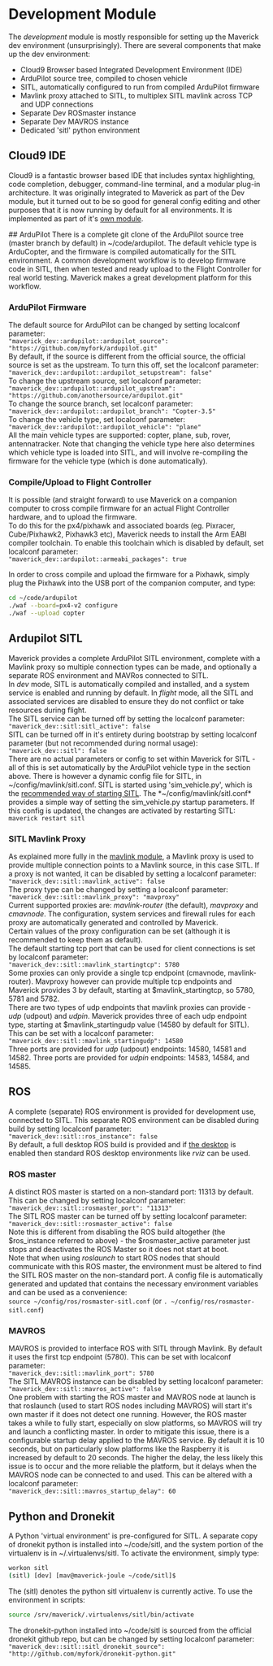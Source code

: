 # Development Module

The *development* module is mostly responsible for setting up the Maverick dev environment (unsurprisingly).  There are several components that make up the dev environment:

 - Cloud9 Browser based Integrated Development Environment (IDE)
 - ArduPilot source tree, compiled to chosen vehicle
 - SITL, automatically configured to run from compiled ArduPilot firmware
 - Mavlink proxy attached to SITL, to multiplex SITL mavlink across TCP and UDP connections
 - Separate Dev ROSmaster instance
 - Separate Dev MAVROS instance
 - Dedicated 'sitl' python environment

## Cloud9 IDE
Cloud9 is a fantastic browser based IDE that includes syntax highlighting, code completion, debugger, command-line terminal, and a modular plug-in architecture.  It was originally integrated to Maverick as part of the Dev module, but it turned out to be so good for general config editing and other purposes that it is now running by default for all environments.  It is implemented as part of it's [own module](/modules/cloud9).

## ArduPilot
There is a complete git clone of the ArduPilot source tree (master branch by default) in ~/code/ardupilot.  The default vehicle type is ArduCopter, and the firmware is compiled automatically for the SITL environment.  A common development workflow is to develop firmware code in SITL, then when tested and ready upload to the Flight Controller for real world testing.  Maverick makes a great development platform for this workflow.

### ArduPilot Firmware
The default source for ArduPilot can be changed by setting localconf parameter:  
`"maverick_dev::ardupilot::ardupilot_source": "https://github.com/myfork/ardupilot.git"`  
By default, if the source is different from the official source, the official source is set as the upstream.  To turn this off, set the localconf parameter:  
`"maverick_dev::ardupilot::ardupilot_setupstream": false"`  
To change the upstream source, set localconf parameter:  
`"maverick_dev::ardupilot::ardupilot_upstream": "https://github.com/anothersource/ardupilot.git"`  
To change the source branch, set localconf parameter:  
`"maverick_dev::ardupilot::ardupilot_branch": "Copter-3.5"`  
To change the vehicle type, set localconf parameter:  
`"maverick_dev::ardupilot::ardupilot_vehicle": "plane"`  
All the main vehicle types are supported: copter, plane, sub, rover, antennatracker.  Note that changing the vehicle type here also determines which vehicle type is loaded into SITL, and will involve re-compiling the firmware for the vehicle type (which is done automatically).
### Compile/Upload to Flight Controller
It is possible (and straight forward) to use Maverick on a companion computer to cross compile firmware for an actual Flight Controller hardware, and to upload the firmware.  
To do this for the px4/pixhawk and associated boards (eg. Pixracer, Cube/Pixhawk2, Pixhawk3 etc), Maverick needs to install the Arm EABI compiler toolchain.  To enable this toolchain which is disabled by default, set localconf parameter:  
`"maverick_dev::ardupilot::armeabi_packages": true`

In order to cross compile and upload the firmware for a Pixhawk, simply plug the Pixhawk into the USB port of the companion computer, and type:
```bash
cd ~/code/ardupilot
./waf --board=px4-v2 configure
./waf --upload copter
```

## Ardupilot SITL
Maverick provides a complete ArduPilot SITL environment, complete with a Mavlink proxy so multiple connection types can be made, and optionally a separate ROS environment and MAVRos connected to SITL.  
In *dev* mode, SITL is automatically compiled and installed, and a system service is enabled and running by default.  In *flight* mode, all the SITL and associated services are disabled to ensure they do not conflict or take resources during flight.  
The SITL service can be turned off by setting the localconf parameter:  
`"maverick_dev::sitl:sitl_active": false`  
SITL can be turned off in it's entirety during bootstrap by setting localconf parameter (but not recommended during normal usage):  
`"maverick_dev::sitl": false`  
There are no actual parameters or config to set within Maverick for SITL - all of this is set automatically by the ArduPilot vehicle type in the section above.  There is however a dynamic config file for SITL, in ~/config/mavlink/sitl.conf.  SITL is started using 'sim_vehicle.py', which is the [recommended way of starting SITL](http://ardupilot.org/dev/docs/setting-up-sitl-on-linux.html).  The *~/config/mavlink/sitl.conf* provides a simple way of setting the sim_vehicle.py startup parameters.  If this config is updated, the changes are activated by restarting SITL:  
`maverick restart sitl`

### SITL Mavlink Proxy
As explained more fully in the [mavlink module](/modules/mavlink), a Mavlink proxy is used to provide multiple connection points to a Mavlink source, in this case SITL.  If a proxy is not wanted, it can be disabled by setting a localconf parameter:  
`"maverick_dev::sitl::mavlink_active": false`  
The proxy type can be changed by setting a localconf parameter:  
`"maverick_dev::sitl::mavlink_proxy": "mavproxy"`  
Current supported proxies are: *mavlink-router* (the default), *mavproxy* and *cmavnode*.  The configuration, system services and firewall rules for each proxy are automatically generated and controlled by Maverick.  
Certain values of the proxy configuration can be set (although it is recommended to keep them as default).  
The default starting tcp port that can be used for client connections is set by localconf parameter:  
`"maverick_dev::sitl::mavlink_startingtcp": 5780`  
Some proxies can only provide a single tcp endpoint (cmavnode, mavlink-router).  Mavproxy however can provide multiple tcp endpoints and Maverick provides 3 by default, starting at $mavlink_startingtcp, so 5780, 5781 and 5782.  
There are two types of udp endpoints that mavlink proxies can provide - *udp* (udpout) and *udpin*.  Maverick provides three of each udp endpoint type, starting at $mavlink_startingudp value (14580 by default for SITL).  This can be set with a localconf parameter:  
`"maverick_dev::sitl::mavlink_startingudp": 14580`  
Three ports are provided for *udp* (udpout) endpoints: 14580, 14581 and 14582.  Three ports are provided for *udpin* endpoints: 14583, 14584, and 14585.  

## ROS
A complete (separate) ROS environment is provided for development use, connected to SITL.  This separate ROS environment can be disabled during build by setting localconf parameter:  
`"maverick_dev::sitl::ros_instance": false`  
By default, a full desktop ROS build is provided and if [the desktop](/modules/desktop) is enabled then standard ROS desktop environments like *rviz* can be used.  

### ROS master
A distinct ROS master is started on a non-standard port: 11313 by default.  This can be changed by setting localconf parameter:  
`"maverick_dev::sitl::rosmaster_port": "11313"`  
The SITL ROS master can be turned off by setting localconf parameter:  
`"maverick_dev::sitl::rosmaster_active": false`  
Note this is different from disabling the ROS build altogether (the $ros_instance referred to above) - the $rosmaster_active parameter just stops and deactivates the ROS Master so it does not start at boot.  
Note that when using *roslaunch* to start ROS nodes that should communicate with this ROS master, the environment must be altered to find the SITL ROS master on the non-standard port.  A config file is automatically generated and updated that contains the necessary environment variables and can be used as a convenience:  
`source ~/config/ros/rosmaster-sitl.conf`  (or `. ~/config/ros/rosmaster-sitl.conf`)  

### MAVROS
MAVROS is provided to interface ROS with SITL through Mavlink.  By default it uses the first tcp endpoint (5780).  This can be set with localconf parameter:  
`"maverick_dev::sitl::mavlink_port": 5780`  
The SITL MAVROS instance can be disabled by setting localconf parameter:  
`"maverick_dev::sitl::mavros_active": false`  
One problem with starting the ROS master and MAVROS node at launch is that roslaunch (used to start ROS nodes including MAVROS) will start it's own master if it does not detect one running.  However, the ROS master takes a while to fully start, especially on slow platforms, so MAVROS will try and launch a conflicting master.  In order to mitigate this issue, there is a configurable startup delay applied to the MAVROS service.  By default it is 10 seconds, but on particularly slow platforms like the Raspberry it is increased by default to 20 seconds.  The higher the delay, the less likely this issue is to occur and the more reliable the platform, but it delays when the MAVROS node can be connected to and used.  This can be altered with a localconf parameter:  
`"maverick_dev::sitl::mavros_startup_delay": 60`  

## Python and Dronekit
A Python 'virtual environment' is pre-configured for SITL.  A separate copy of dronekit python is installed into ~/code/sitl, and the system portion of the virtualenv is in ~/.virtualenvs/sitl.  To activate the environment, simply type:  
```bash
workon sitl
(sitl) [dev] [mav@maverick-joule ~/code/sitl]$
```
The (sitl) denotes the python sitl virtualenv is currently active.  To use the environment in scripts:  
```bash
source /srv/maverick/.virtualenvs/sitl/bin/activate
```
The dronekit-python installed into ~/code/sitl is sourced from the official dronekit github repo, but can be changed by setting localconf parameter:  
`"maverick_dev::sitl::sitl_dronekit_source": "http://github.com/myfork/dronekit-python.git"`
